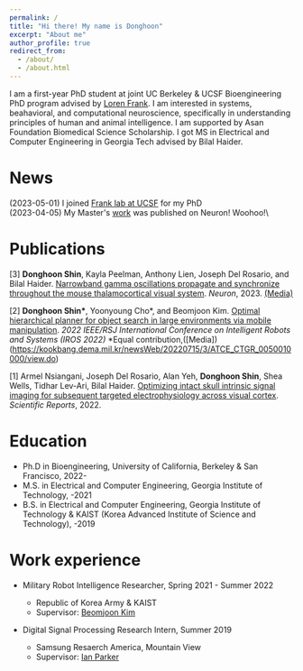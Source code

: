 ```yaml
---
permalink: /
title: "Hi there! My name is Donghoon"
excerpt: "About me"
author_profile: true
redirect_from: 
  - /about/
  - /about.html
---
```


I am a first-year PhD student at joint UC Berkeley & UCSF Bioengineering PhD program advised by [Loren Frank](https://franklab.ucsf.edu/). I am interested in systems, beahavioral, and computational neuroscience, specifically in understanding principles of human and animal intelligence. I am supported by Asan Foundation Biomedical Science Scholarship. I got MS in Electrical and Computer Engineering in Georgia Tech advised by Bilal Haider.

<!--Before this, I served at the Republic of Korea Army as an intelligent robot researcher where I invented a robotic object search algorithm that can efficiently search a target object  with [Beomjoon Kim](https://beomjoonkim.github.io/) from KAIST AI department. Before that, I got MS in Electrical and Computer Engineering (ECE) from Georgia Tech. I studied system and computational neuroscience with [Bilal Haider](https://haider.gatech.edu/). During my Master's, I studied how a new type of gamma oscillation affects visual processing. I got BS in computer engineering focusing on digital signal processing. Also, I got BS in ECE from KAIST-Georgia Tech dual-degree program focusing on digital signal processing (DSP). During so, I was a DSP research scientist intern at [Samsung Research America Think Tank Team](https://thinktankteam.info/) where I developed a robotic perception algorithm. -->

News
======
(2023-05-01) I joined [Frank lab at UCSF](https://franklab.ucsf.edu/) for my PhD \
(2023-04-05) My Master's [work](https://doi.org/10.1016/j.neuron.2023.03.006) was published on Neuron! Woohoo!\
<!--(2023-01-03) Started rotation at [Frank lab at UCSF](https://franklab.ucsf.edu/)!\
(2022-09-19) Started rotation at [Chang lab at UCSF](https://changlab.ucsf.edu/)
(2022-08-17) First day of my PhD! \
(2022-07-17) Discharged from ROK army !\-->


Publications
======
[3] **Donghoon Shin**, Kayla Peelman, Anthony Lien, Joseph Del Rosario, and Bilal Haider. [Narrowband gamma oscillations propagate and synchronize throughout the mouse thalamocortical visual system](https://doi.org/10.1016/j.neuron.2023.03.006). *Neuron*, 2023. [(Media)](https://bme.gatech.edu/bme/news/researchers-discover-neural-clock-may-synchronize-visual-behavior)

[2] **Donghoon Shin\***, Yoonyoung Cho*, and Beomjoon Kim. [Optimal hierarchical planner for object search in large environments via mobile manipulation](https://drive.google.com/file/d/1Sm2VHC4giK4cPEOs-aHkD5-on-sibzuq/view?usp=sharing). *2022 IEEE/RSJ International Conference on Intelligent Robots and Systems (IROS 2022)* \*Equal contribution,([Media])(https://kookbang.dema.mil.kr/newsWeb/20220715/3/ATCE_CTGR_0050010000/view.do)

[1] Armel Nsiangani, Joseph Del Rosario, Alan Yeh, **Donghoon Shin**, Shea Wells, Tidhar Lev-Ari, Bilal Haider. [Optimizing intact skull intrinsic signal imaging for subsequent targeted electrophysiology across visual cortex](https://www.nature.com/articles/s41598-022-05932-2). *Scientific Reports*, 2022. 

Education
======
* Ph.D in Bioengineering, University of California, Berkeley & San Francisco,   2022- 
* M.S. in Electrical and Computer Engineering, Georgia Institute of Technology, -2021
* B.S. in Electrical and Computer Engineering, Georgia Institute of Technology 
        & KAIST (Korea Advanced Institute of Science and Technology), -2019


Work experience
======
* Military Robot Intelligence Researcher, Spring 2021 - Summer 2022
  * Republic of Korea Army & KAIST
  * Supervisor: [Beomjoon Kim](https://beomjoonkim.github.io/)

* Digital Signal Processing Research Intern, Summer 2019
  * Samsung Resaerch America, Mountain View
  * Supervisor: [Ian Parker](https://thinktankteam.info/)